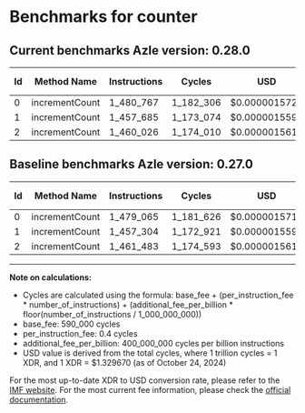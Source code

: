 # Benchmarks for counter

## Current benchmarks Azle version: 0.28.0

| Id  | Method Name    | Instructions | Cycles    | USD           | USD/Million Calls | Change                            |
| --- | -------------- | ------------ | --------- | ------------- | ----------------- | --------------------------------- |
| 0   | incrementCount | 1_480_767    | 1_182_306 | $0.0000015721 | $1.57             | <font color="red">+1_702</font>   |
| 1   | incrementCount | 1_457_685    | 1_173_074 | $0.0000015598 | $1.55             | <font color="red">+381</font>     |
| 2   | incrementCount | 1_460_026    | 1_174_010 | $0.0000015610 | $1.56             | <font color="green">-1_457</font> |

## Baseline benchmarks Azle version: 0.27.0

| Id  | Method Name    | Instructions | Cycles    | USD           | USD/Million Calls |
| --- | -------------- | ------------ | --------- | ------------- | ----------------- |
| 0   | incrementCount | 1_479_065    | 1_181_626 | $0.0000015712 | $1.57             |
| 1   | incrementCount | 1_457_304    | 1_172_921 | $0.0000015596 | $1.55             |
| 2   | incrementCount | 1_461_483    | 1_174_593 | $0.0000015618 | $1.56             |

---

**Note on calculations:**

- Cycles are calculated using the formula: base_fee + (per_instruction_fee \* number_of_instructions) + (additional_fee_per_billion \* floor(number_of_instructions / 1_000_000_000))
- base_fee: 590_000 cycles
- per_instruction_fee: 0.4 cycles
- additional_fee_per_billion: 400_000_000 cycles per billion instructions
- USD value is derived from the total cycles, where 1 trillion cycles = 1 XDR, and 1 XDR = $1.329670 (as of October 24, 2024)

For the most up-to-date XDR to USD conversion rate, please refer to the [IMF website](https://www.imf.org/external/np/fin/data/rms_sdrv.aspx).
For the most current fee information, please check the [official documentation](https://internetcomputer.org/docs/current/developer-docs/gas-cost#execution).
